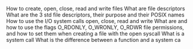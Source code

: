 How to create, open, close, read and write files
What are file descriptors
What are the 3 std file descriptors, their purpose and their POSIX names
How to use the I/O system calls open, close, read and write
What are and how to use the flags O_RDONLY, O_WRONLY, O_RDWR
file permissions, and how to set them when creating a file with the open syscall
What is a system call
What is the difference between a function and a system ca